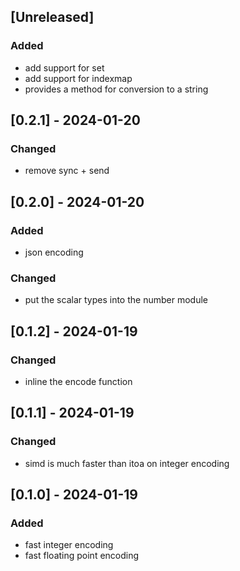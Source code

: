 ## [Unreleased]

### Added

- add support for set
- add support for indexmap
- provides a method for conversion to a string

## [0.2.1] - 2024-01-20

### Changed

- remove sync + send

## [0.2.0] - 2024-01-20

### Added

- json encoding

### Changed

- put the scalar types into the number module

## [0.1.2] - 2024-01-19

### Changed

- inline the encode function

## [0.1.1] - 2024-01-19

### Changed

- simd is much faster than itoa on integer encoding

## [0.1.0] - 2024-01-19

### Added

- fast integer encoding
- fast floating point encoding